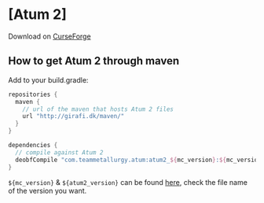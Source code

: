 # [Atum 2]

Download on [CurseForge](https://minecraft.curseforge.com/projects/atum)

How to get Atum 2 through maven
---
Add to your build.gradle:
```gradle
repositories {
  maven {
    // url of the maven that hosts Atum 2 files
    url "http://girafi.dk/maven/"
  }
}

dependencies {
  // compile against Atum 2
  deobfCompile "com.teammetallurgy.atum:atum2_${mc_version}:${mc_version}-${atum2_version}"
}
```

`${mc_version}` & `${atum2_version}` can be found [here](http://girafi.dk/maven/com/teammetallurgy/atum/), check the file name of the version you want.
